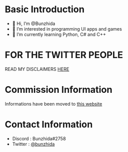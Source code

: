 # Basic Introduction
- 👋 Hi, I’m @Bunzhida
- 👀 I’m interested in programming UI apps and games
- 🌱 I’m currently learning Python, C# and C++

# FOR THE TWITTER PEOPLE
READ MY DISCLAIMERS [HERE](https://github.com/Bunzhida/Bunzhida/blob/main/twitter/)

<!--- 
OwO
--->
# Commission Information
Informations have been moved to [this website](https://bunzhida.github.io/commissions/)

# Contact Information
- Discord : Bunzhida#2758
- Twitter : [@bunzhida](https://twitter.com/bunzhida)
